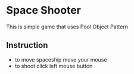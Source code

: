 # Space Shooter

This is simple game that uses Pool Object Pattern

## Instruction

- to move spaceship move your mouse
- to shoot click left mouse button






